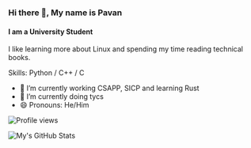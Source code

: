 ### Hi there 👋, My name is Pavan
#### I am a University Student
I like learning more about Linux and spending my time reading technical books.

Skills: Python / C++ / C

- 🔭 I’m currently working CSAPP, SICP and learning Rust
- 🌱 I’m currently doing tycs
- 😄 Pronouns: He/Him 

![Profile views](https://gpvc.arturio.dev/gpk2000)


![My's GitHub Stats](https://github-readme-stats.vercel.app/api?username=gpk2000&show_icons=true&theme=radical)

  
